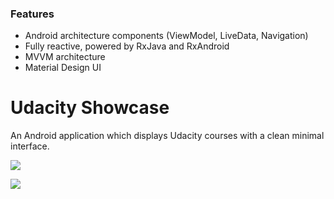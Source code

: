### Features

- Android architecture components (ViewModel, LiveData, Navigation)
- Fully reactive, powered by RxJava and RxAndroid
- MVVM architecture
- Material Design UI

# Udacity Showcase

An Android application which displays Udacity courses with a clean minimal interface.

![](https://cdn.pbrd.co/images/Hs1rIpZ.png)

![](https://cdn.pbrd.co/images/Hs1soyf.png)